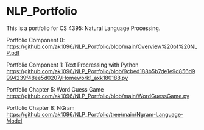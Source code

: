 # NLP_Portfolio
This is a portfolio for CS 4395: Natural Language Processing. 

Portfolio Component 0: 
https://github.com/ak1096/NLP_Portfolio/blob/main/Overview%20of%20NLP.pdf

Portfolio Component 1: Text Procressing with Python
https://github.com/ak1096/NLP_Portfolio/blob/9cbed188b5b7de1e9d856d9994239f48ee5d0207/Homework1_axk180188.py


Portfolio Chapter 5: Word Guess Game
https://github.com/ak1096/NLP_Portfolio/blob/main/WordGuessGame.py

Portfolio Chapter 8: NGram
https://github.com/ak1096/NLP_Portfolio/tree/main/Ngram-Language-Model
